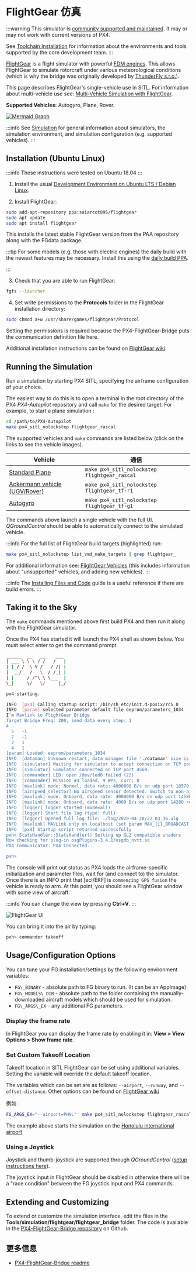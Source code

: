 # FlightGear 仿真

:::warning
This simulator is [community supported and maintained](../simulation/community_supported_simulators.md).
It may or may not work with current versions of PX4.

See [Toolchain Installation](../dev_setup/dev_env.md) for information about the environments and tools supported by the core development team.
:::

[FlightGear](https://wiki.flightgear.org/Flight_Dynamics_Model) is a flight simulator with powerful [FDM engines](https://wiki.flightgear.org/Flight_Dynamics_Model).
This allows FlightGear to simulate rotorcraft under various meteorological conditions (which is why the bridge was originally developed by [ThunderFly s.r.o.](https://www.thunderfly.cz/)).

This page describes FlightGear's single-vehicle use in SITL.
For information about multi-vehicle use see: [Multi-Vehicle Simulation with FlightGear](../sim_flightgear/multi_vehicle.md).

**Supported Vehicles:** Autogyro, Plane, Rover.

<lite-youtube videoid="iqdcN5Gj4wI" title="[ThunderFly] PX4 SITL with Flightgear, Rascal110 - electric version"/>

[![Mermaid Graph ](https://mermaid.ink/img/eyJjb2RlIjoiZ3JhcGggTFI7XG4gIEZsaWdodEdlYXIgLS0-IEZsaWdodEdlYXItQnJpZGdlO1xuICBGbGlnaHRHZWFyLUJyaWRnZSAtLT4gTUFWTGluaztcbiAgTUFWTGluayAtLT4gUFg0X1NJVEw7XG5cdCIsIm1lcm1haWQiOnsidGhlbWUiOiJkZWZhdWx0In0sInVwZGF0ZUVkaXRvciI6ZmFsc2V9)](https://mermaid-js.github.io/mermaid-live-editor/#/edit/eyJjb2RlIjoiZ3JhcGggTFI7XG4gIEZsaWdodEdlYXIgLS0-IEZsaWdodEdlYXItQnJpZGdlO1xuICBGbGlnaHRHZWFyLUJyaWRnZSAtLT4gTUFWTGluaztcbiAgTUFWTGluayAtLT4gUFg0X1NJVEw7XG5cdCIsIm1lcm1haWQiOnsidGhlbWUiOiJkZWZhdWx0In0sInVwZGF0ZUVkaXRvciI6ZmFsc2V9)

<!-- Original mermaid graph
graph LR;
  FlightGear-- >FlightGear-Bridge;
  FlightGear-Bridge-- >MAVLink;
  MAVLink-- >PX4_SITL;
-->

:::info
See [Simulation](../simulation/index.md) for general information about simulators, the simulation environment, and simulation configuration (e.g. supported vehicles).
:::

## Installation (Ubuntu Linux)

:::info
These instructions were tested on Ubuntu 18.04
:::

1. Install the usual [Development Environment on Ubuntu LTS / Debian Linux](../dev_setup/dev_env_linux_ubuntu.md).

2. Install FlightGear:

  ```sh
  sudo add-apt-repository ppa:saiarcot895/flightgear
  sudo apt update
  sudo apt install flightgear
  ```

  This installs the latest stable FlightGear version from the PAA repository along with the FGdata package.

  :::tip
  For some models (e.g. those with electric engines) the daily build with the newest features may be necessary.
  Install this using the [daily build PPA](https://launchpad.net/~saiarcot895/+archive/ubuntu/flightgear-edge).

:::

3. Check that you are able to run FlightGear:

  ```sh
  fgfs --launcher
  ```

4. Set write permissions to the **Protocols** folder in the FlightGear installation directory:

  ```sh
  sudo chmod a+w /usr/share/games/flightgear/Protocol
  ```

  Setting the permissions is required because the PX4-FlightGear-Bridge puts the communication definition file here.

Additional installation instructions can be found on [FlightGear wiki](http://wiki.flightgear.org/Howto:Install_Flightgear_from_a_PPA).

## Running the Simulation

Run a simulation by starting PX4 SITL, specifying the airframe configuration of your choice.

The easiest way to do this is to open a terminal in the root directory of the PX4 _PX4-Autopilot_ repository and call `make` for the desired target.
For example, to start a plane simulation :

```sh
cd /path/to/PX4-Autopilot
make px4_sitl_nolockstep flightgear_rascal
```

The supported vehicles and `make` commands are listed below (click on the links to see the vehicle images).

| Vehicle                                                                                                      | 通信                                           |
| ------------------------------------------------------------------------------------------------------------ | -------------------------------------------- |
| [Standard Plane](../sim_flightgear/vehicles.md#standard-plane)                                               | `make px4_sitl_nolockstep flightgear_rascal` |
| [Ackermann vehicle (UGV/Rover)](../sim_flightgear/vehicles.md#ackerman-vehicle-ugv-rover) | `make px4_sitl_nolockstep flightgear_tf-r1`  |
| [Autogyro](../sim_flightgear/vehicles.md#autogyro)                                                           | `make px4_sitl_nolockstep flightgear_tf-g1`  |

The commands above launch a single vehicle with the full UI.
_QGroundControl_ should be able to automatically connect to the simulated vehicle.

:::info
For the full list of FlightGear build targets (highlighted) run:

```sh
make px4_sitl_nolockstep list_vmd_make_targets | grep flightgear_
```

For additional information see: [FlightGear Vehicles](../sim_flightgear/vehicles.md) (this includes information about "unsupported" vehicles, and adding new vehicles).
:::

:::info
The [Installing Files and Code](../dev_setup/dev_env.md) guide is a useful reference if there are build errors.
:::

## Taking it to the Sky

The `make` commands mentioned above first build PX4 and then run it along with the FlightGear simulator.

Once the PX4 has started it will launch the PX4 shell as shown below.
You must select enter to get the command prompt.

```sh
______  __   __    ___
| ___ \ \ \ / /   /   |
| |_/ /  \ V /   / /| |
|  __/   /   \  / /_| |
| |     / /^\ \ \___  |
\_|     \/   \/     |_/

px4 starting.

INFO  [px4] Calling startup script: /bin/sh etc/init.d-posix/rcS 0
INFO  [param] selected parameter default file eeprom/parameters_1034
I'm Mavlink to FlightGear Bridge
Target Bridge Freq: 200, send data every step: 1
4
  5   -1
  7   -1
  2   1
  4   1
[param] Loaded: eeprom/parameters_1034
INFO  [dataman] Unknown restart, data manager file './dataman' size is 11798680 bytes
INFO  [simulator] Waiting for simulator to accept connection on TCP port 4560
INFO  [simulator] Simulator connected on TCP port 4560.
INFO  [commander] LED: open /dev/led0 failed (22)
INFO  [commander] Mission #3 loaded, 9 WPs, curr: 8
INFO  [mavlink] mode: Normal, data rate: 4000000 B/s on udp port 18570 remote port 14550
INFO  [airspeed_selector] No airspeed sensor detected. Switch to non-airspeed mode.
INFO  [mavlink] mode: Onboard, data rate: 4000000 B/s on udp port 14580 remote port 14540
INFO  [mavlink] mode: Onboard, data rate: 4000 B/s on udp port 14280 remote port 14030
INFO  [logger] logger started (mode=all)
INFO  [logger] Start file log (type: full)
INFO  [logger] Opened full log file: ./log/2020-04-28/22_03_36.ulg
INFO  [mavlink] MAVLink only on localhost (set param MAV_{i}_BROADCAST = 1 to enable network)
INFO  [px4] Startup script returned successfully
pxh> StatsHandler::StatsHandler() Setting up GL2 compatible shaders
Now checking for plug-in osgPlugins-3.4.1/osgdb_nvtt.so
PX4 Communicator: PX4 Connected.

pxh>
```

The console will print out status as PX4 loads the airframe-specific initialization and parameter files, wait for (and connect to) the simulator.
Once there is an INFO print that [ecl/EKF] is `commencing GPS fusion` the vehicle is ready to arm.
At this point, you should see a FlightGear window with some view of aircraft.

:::info
You can change the view by pressing **Ctrl+V**.
:::

![FlightGear UI](../../assets/simulation/flightgear/flightgearUI.jpg)

You can bring it into the air by typing:

```sh
pxh> commander takeoff
```

## Usage/Configuration Options

You can tune your FG installation/settings by the following environment variables:

- `FG\_BINARY` - absolute path to FG binary to run. (It can be an AppImage)
- `FG\_MODELS\_DIR` - absolute path to the folder containing the manually-downloaded aircraft models which should be used for simulation.
- `FG\_ARGS\_EX` - any additional FG parameters.

<a id="frame_rate"></a>

### Display the frame rate

In FlightGear you can display the frame rate by enabling it in: **View > View Options > Show frame rate**.

### Set Custom Takeoff Location

Takeoff location in SITL FlightGear can be set using additional variables.
Setting the variable will override the default takeoff location.

The variables which can be set are as follows: `--airport`, `--runway`, and `--offset-distance`.
Other options can be found on [FlightGear wiki](https://wiki.flightgear.org/Command_line_options#Initial_Position_and_Orientation)

例如：

```sh
FG_ARGS_EX="--airport=PHNL"  make px4_sitl_nolockstep flightgear_rascal
```

The example above starts the simulation on the [Honolulu international airport](https://wiki.flightgear.org/Suggested_airports)

### Using a Joystick

Joystick and thumb-joystick are supported through _QGroundControl_ ([setup instructions here](../simulation/index.md#joystick-gamepad-integration)).

The joystick input in FlightGear should be disabled in otherwise there will be a "race condition" between the FG joystick input and PX4 commands.

## Extending and Customizing

To extend or customize the simulation interface, edit the files in the **Tools/simulation/flightgear/flightgear_bridge** folder.
The code is available in the [PX4-FlightGear-Bridge repository](https://github.com/ThunderFly-aerospace/PX4-FlightGear-Bridge) on Github.

## 更多信息

- [PX4-FlightGear-Bridge readme](https://github.com/ThunderFly-aerospace/PX4-FlightGear-Bridge)
